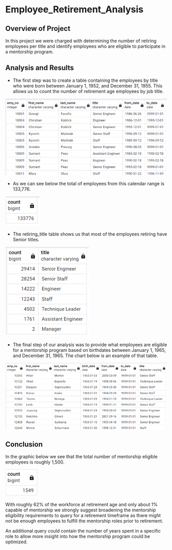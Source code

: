 # Employee_Retirement_Analysis

## Overview of Project
In this project we were charged with determining the number of retiring employees per title and identify employees who are eligible to participate in a mentorship program.

## Analysis and Results
 - The first step was to create a table containing the employees by title who were born between January 1, 1952, and December 31, 1955. This allows us to count the number of retirement age employees by job title.

![image1](/Data/Employees_by_title.png)

- As we can see below the total of employees from this calendar range is 133,776.

![image2](/Data/Employee_title_count.png)

- The retiring_title table shows us that most of the employees retiring have Senior titles.

![image3](/Data/retiring_titles.png)

- The final step of our analysis was to provide what employees are eligible for a mentorship program based on birthdates between January 1, 1965, and December 31, 1965. The chart below is an example of that table.

![image4](/Data/mentorship_table.png)

## Conclusion
In the graphic below we see that the total number of mentorship eligible employees is roughly 1,500. 

![image5](/Data/mentor_count.png)

With roughly 62% of the workforce at retirement age and only about 1% capable of mentorship we strongly suggest broadening the mentorship eligibility requirements to query for a retirement timeframe as there might not be enough employees to fulfill the mentorship roles prior to retirement.

An additional query could contain the number of years spent in a specific role to allow more insight into how the mentorship program could be optimized.

